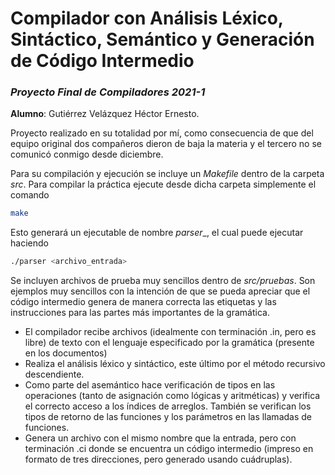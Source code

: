 # Compilador con Análisis Léxico, Sintáctico, Semántico y Generación de Código Intermedio
### _Proyecto Final de Compiladores 2021-1_

**Alumno**: Gutiérrez Velázquez Héctor Ernesto. 

Proyecto realizado en su totalidad por mí, como consecuencia de que del equipo original dos compañeros dieron de baja la materia y el tercero no se comunicó conmigo desde diciembre. 

Para su compilación y ejecución se incluye un _Makefile_ dentro de la carpeta _src_. 
Para compilar la práctica ejecute desde dicha carpeta simplemente el comando
```sh
make
```
Esto generará un ejecutable de nombre _parser__, el cual puede ejecutar haciendo
```sh
./parser <archivo_entrada>
```

Se incluyen archivos de prueba muy sencillos dentro de _src/pruebas_. Son ejemplos muy sencillos
con la intención de que se pueda apreciar que el código intermedio genera de manera correcta las
etiquetas y las instrucciones para las partes más importantes de la gramática. 

- El compilador recibe archivos (idealmente con terminación .in, pero es libre) de texto con el lenguaje especificado por la gramática (presente en los documentos)
- Realiza el análisis léxico y sintáctico, este último por el método recursivo descendiente.
- Como parte del asemántico hace verificación de tipos en las operaciones (tanto de asignación como lógicas y aritméticas) y verifica el correcto acceso a los índices de arreglos. También se verifican los tipos de retorno de las funciones y los parámetros en las llamadas de funciones.
- Genera un archivo con el mismo nombre que la entrada, pero con terminación .ci donde se encuentra un código intermedio (impreso en formato de tres direcciones, pero generado usando cuádruplas).
